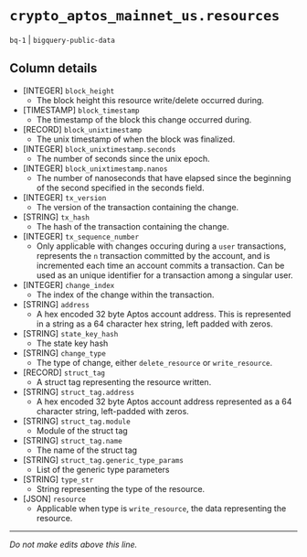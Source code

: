 # `crypto_aptos_mainnet_us.resources`
`bq-1` | `bigquery-public-data`

## Column details
* [INTEGER]   `block_height`
  - The block height this resource write/delete occurred during.
* [TIMESTAMP] `block_timestamp`
  - The timestamp of the block this change occurred during.
* [RECORD]    `block_unixtimestamp`
  - The unix timestamp of when the block was finalized.
* [INTEGER]   `block_unixtimestamp.seconds`
  - The number of seconds since the unix epoch.
* [INTEGER]   `block_unixtimestamp.nanos`
  - The number of nanoseconds that have elapsed since the beginning of the second specified in the seconds field.
* [INTEGER]   `tx_version`
  - The version of the transaction containing the change.
* [STRING]    `tx_hash`
  - The hash of the transaction containing the change.
* [INTEGER]   `tx_sequence_number`
  - Only applicable with changes occuring during a `user` transactions, represents the `n` transaction committed by the account, and is incremented each time an account commits a transaction.  Can be used as an unique identifier for a transaction among a singular user. 
* [INTEGER]   `change_index`
  - The index of the change within the transaction.
* [STRING]    `address`
  - A hex encoded 32 byte Aptos account address.  This is represented in a string as a 64 character hex string, left padded with zeros.
* [STRING]    `state_key_hash`
  - The state key hash
* [STRING]    `change_type`
  - The type of change, either `delete_resource` or `write_resource`.
* [RECORD]    `struct_tag`
  - A struct tag representing the resource written.
* [STRING]    `struct_tag.address`
  - A hex encoded 32 byte Aptos account address represented as a 64 character string, left-padded with zeros.
* [STRING]    `struct_tag.module`
  - Module of the struct tag
* [STRING]    `struct_tag.name`
  - The name of the struct tag
* [STRING]    `struct_tag.generic_type_params`
  - List of the generic type parameters
* [STRING]    `type_str`
  - String representing the type of the resource.
* [JSON]      `resource`
  - Applicable when type is `write_resource`, the data representing the resource.

-------------------------------------------------------------------------------
*Do not make edits above this line.*

